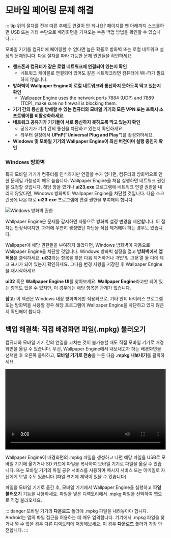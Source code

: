 # 모바일 페어링 문제 해결

::: tip
위의 절차를 전부 따른 후에도 연결이 안 되나요? 페이지를 맨 아래까지 스크롤하면 USB 또는 기타 수단으로 배경화면을 가져오는 수동 백업 방법을 확인할 수 있습니다.
:::

모바일 기기를 컴퓨터에 페어링할 수 없다면 높은 확률로 방화벽 또는 로컬 네트워크 설정의 문제입니다. 다음 절차를 따라 가능한 문제 원인들을 확인하세요.

* **핸드폰과 컴퓨터가 같은 로컬 네트워크에 연결되어 있는지 확인**
  * 네트워크 케이블로 연결되어 있어도 같은 네트워크라면 컴퓨터에 Wi-Fi가 필요하지 않습니다.
* **방화벽이 Wallpaper Engine이 로컬 네트워크와 통신하지 못하도록 막고 있는지 확인**
  * Wallpaper Engine uses the network ports 7884 (UDP) and 7889 (TCP), make sure no firewall is blocking them.
* **기기 간의 통신을 방해할 수 있는 컴퓨터와 모바일 기기의 모든 VPN 또는 프록시 소프트웨어를 비활성화하세요.**
* **네트워크 공유기가 기기들이 서로 통신하지 못하도록 막고 있는지 확인**
    * 공유기가 기기 간의 통신을 차단하고 있는지 확인하세요.
    * 라우터 설정에서 **UPnP**(**"Universal Plug and Play"**)를 활성화하세요.
* **Windows 및 모바일 기기의 Wallpaper Engine이 최신 버전이며 실행 중인지 확인**

### Windows 방화벽

특히 모바일 기기가 컴퓨터를 인식하지만 연결할 수가 없다면, 컴퓨터의 방화벽으로 인한 문제일 가능성이 매우 높습니다. Wallpaper Engine을 처음 실행하면 네트워크 권한을 요청할 것입니다. 해당 창을 껐거나 **ui23.exe** 프로그램에 네트워크 연결 권한을 내리지 않았다면, Windows 방화벽이 Wallpaper Engine을 차단할 것입니다. 다음 스크린샷에 나온 대로 **ui23.exe** 프로그램에 연결 권한을 부여해야 합니다.

![Windows 방화벽 권한](/img/faq/windows_defender.png)

Wallpaper Engine은 문제를 감지하면 자동으로 방화벽 설정 변경을 제안합니다. 이 절차는 안정적이지만, 과거에 우연히 생성했던 차단을 직접 제거해야 하는 경우도 있습니다.

Wallpaper에 해당 권한들을 부여하지 않았다면, Windows 방화벽이 자동으로 Wallpaper Engine을 차단할 것입니다. Windows 방화벽 설정을 열고 **방화벽에서 앱 허용**을 클릭하세요. **ui32**라는 항목을 찾은 다음 제거하거나 *개인* 및 *고용* 열 둘 다에 체크 표시가 되어 있는지 확인하세요. 그다음 변경 사항을 저장한 후 Wallpaper Engine을 재시작하세요.

**ui32** 혹은 **Wallpaper Engine UI**를 찾아보세요. **Wallpaper Engine**라고만 되어 있는 항목도 있을 수 있지만, 이 경우에는 해당 항목은 관계가 없습니다.

**참고:** 이 섹션은 Windows 내장 방화벽에만 적용되므로, 기타 안티 바이러스 프로그램 또는 방화벽을 사용할 경우 해당 프로그램이 Wallpaper Engine을 차단하고 있지 않은지 확인해야 합니다.

## 백업 해결책: 직접 배경화면 파일(.mpkg) 불러오기

컴퓨터와 모바일 기기 간의 연결을 고치는 것이 불가능할 때도 직접 모바일 기기로 배경화면을 옮길 수 있습니다. 우선, Wallpaper Engine에서 내보내고자 하는 배경화면을 선택한 후 오른쪽 클릭하고, **모바일 기기로 전송**을 누른 다음 **.mpkg 내보내기**를 클릭하세요.

<video width="100%" controls autoplay loop>
  <source src="/videos/mobile_export.mp4" type="video/mp4">
  브라우저가 비디오 태그를 지원하지 않습니다.
</video>

Wallpaper Engine이 배경화면의 .mpkg 파일을 생성하고 나면 해당 파일을 USB로 모바일 기기에 옮기거나 SD 카드에 파일을 복사하여 모바일 기기로 파일을 옮길 수 있습니다. 또는 모바일 기기의 파일 공유 서비스를 사용하여 메시지 서비스 또는 이메일로 자신에게 보낼 수도 있습니다.(파일 크기에 제약이 있을 수 있습니다)

파일을 모바일 기기로 옮긴 후, 모바일 기기에서 Wallpaper Engine을 실행하고 **파일 불러오기** 기능을 사용하세요. 파일을 넣은 디렉토리에서 .mpkg 파일을 선택하여 앱으로 직접 불러오세요.

::: danger
모바일 기기의 **다운로드** 폴더에 .mpkg 파일을 내려놓아야 합니다. Android는 앱의 파일 접근을 허용하는 데 매우 엄격합니다. 기기에서 .mpkg 파일을 찾거나 열 수 없을 경우 다른 디렉토리에 저장해보세요. 이 경우 **다운로드** 폴더가 가장 안전합니다.
:::